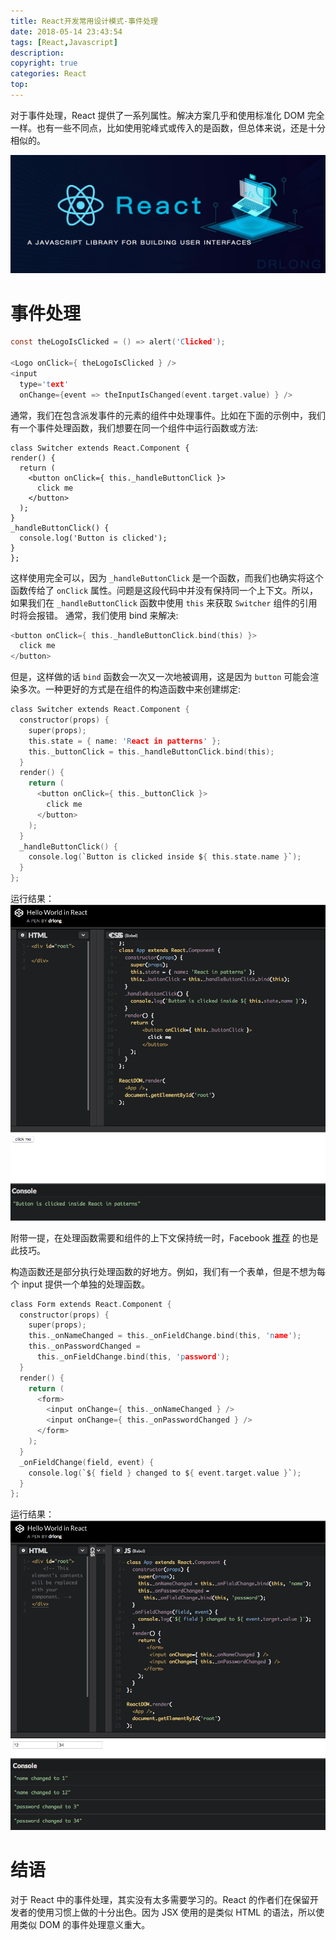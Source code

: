```yaml
---
title: React开发常用设计模式-事件处理
date: 2018-05-14 23:43:54
tags: [React,Javascript]
description: 
copyright: true
categories: React
top:
---
```

对于事件处理，React 提供了一系列属性。解决方案几乎和使用标准化 DOM 完全一样。也有一些不同点，比如使用驼峰式或传入的是函数，但总体来说，还是十分相似的。

![React](https://raw.githubusercontent.com/Duanruilong/phone_drl/master/image/blog/react_d.png)


<!--more-->

# 事件处理

```h
const theLogoIsClicked = () => alert('Clicked');

<Logo onClick={ theLogoIsClicked } />
<input
  type='text'
  onChange={event => theInputIsChanged(event.target.value) } />
  ```
  通常，我们在包含派发事件的元素的组件中处理事件。比如在下面的示例中，我们有一个事件处理函数，我们想要在同一个组件中运行函数或方法:
  ```
  class Switcher extends React.Component {
  render() {
    return (
      <button onClick={ this._handleButtonClick }>
        click me
      </button>
    );
  }
  _handleButtonClick() {
    console.log('Button is clicked');
  }
};
```


这样使用完全可以，因为 `_handleButtonClick` 是一个函数，而我们也确实将这个函数传给了 `onClick`  属性。问题是这段代码中并没有保持同一个上下文。所以，如果我们在 `_handleButtonClick` 函数中使用 `this` 来获取 `Switcher` 组件的引用时将会报错。
通常，我们使用 bind 来解决:
```h
<button onClick={ this._handleButtonClick.bind(this) }>
  click me
</button>
```
但是，这样做的话 `bind` 函数会一次又一次地被调用，这是因为 `button` 可能会渲染多次。一种更好的方式是在组件的构造函数中来创建绑定:
```h
class Switcher extends React.Component {
  constructor(props) {
    super(props);
    this.state = { name: 'React in patterns' };
    this._buttonClick = this._handleButtonClick.bind(this);
  }
  render() {
    return (
      <button onClick={ this._buttonClick }>
        click me
      </button>
    );
  }
  _handleButtonClick() {
    console.log(`Button is clicked inside ${ this.state.name }`);
  }
};
```
运行结果：
![运行结果](https://raw.githubusercontent.com/Duanruilong/phone_drl/master/image/react_type/react_3.png)

附带一提，在处理函数需要和组件的上下文保持统一时，Facebook [推荐](https://facebook.github.io/react/docs/reusable-components.html#no-autobinding) 的也是此技巧。

构造函数还是部分执行处理函数的好地方。例如，我们有一个表单，但是不想为每个 input 提供一个单独的处理函数。
```h
class Form extends React.Component {
  constructor(props) {
    super(props);
    this._onNameChanged = this._onFieldChange.bind(this, 'name');
    this._onPasswordChanged =
      this._onFieldChange.bind(this, 'password');
  }
  render() {
    return (
      <form>
        <input onChange={ this._onNameChanged } />
        <input onChange={ this._onPasswordChanged } />
      </form>
    );
  }
  _onFieldChange(field, event) {
    console.log(`${ field } changed to ${ event.target.value }`);
  }
};
```
运行结果：
![运行结果](https://raw.githubusercontent.com/Duanruilong/phone_drl/master/image/react_type/react_4.png)


# 结语
对于 React 中的事件处理，其实没有太多需要学习的。React 的作者们在保留开发者的使用习惯上做的十分出色。因为 JSX 使用的是类似 HTML 的语法，所以使用类似 DOM 的事件处理意义重大。


